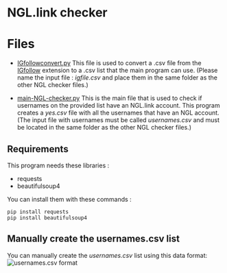 # NGL.link checker

# Files

- [IGfollowconvert.py](https://github.com/Ucodedev/NGL-checker/blob/main/IGfollowconvert.py "IGfollowconvert.py") This file is used to convert a .csv file from the [IGfollow](https://chromewebstore.google.com/detail/ig-export-follower-tool/pkafmmmfdgphkffldekomeaofhgickcg) extension to a .csv list that the main program can use. (Please name the input file : _igfile.csv_ and place them in the same folder as the other NGL checker files.)

-  [main-NGL-checker.py](https://github.com/Ucodedev/NGL-checker/blob/main/main-NGL-checker.py "main-NGL-checker.py") This is the main file that is used to check if usernames on the provided list have an NGL.link account. This program creates a _yes.csv_ file with all the usernames that have an NGL account. (The input file with usernames must be called _usernames.csv_ and must be located in the same folder as the other NGL checker files.)
## Requirements

This program needs these libraries :
- requests
- beautifulsoup4

You can install them with these commands :

    pip install requests
    pip install beautifulsoup4


## Manually create the usernames.csv list

You can manually create the _usernames.csv_ list using this data format:
![usernames.csv format](https://i.ibb.co/DVYt14W/image-2024-01-01-145106683.png)
